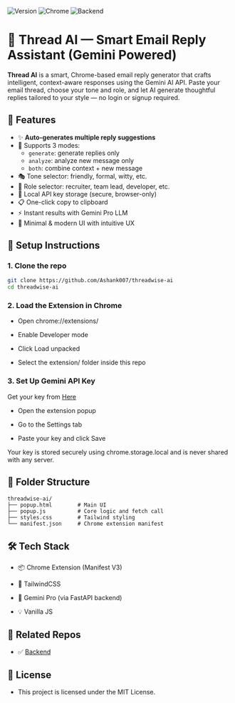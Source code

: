 ![Version](https://img.shields.io/badge/version-1.0.0-blue)
![Chrome](https://img.shields.io/badge/chrome-extension-green)
![Backend](https://img.shields.io/badge/backend-FastAPI-blue)

# 🧵 Thread AI — Smart Email Reply Assistant (Gemini Powered)
**Thread AI** is a smart, Chrome-based email reply generator that crafts intelligent, context-aware responses using the Gemini AI API. Paste your email thread, choose your tone and role, and let AI generate thoughtful replies tailored to your style — no login or signup required.

## 🚀 Features

- ✨ **Auto-generates multiple reply suggestions**
- 🧠 Supports 3 modes:
  - `generate`: generate replies only
  - `analyze`: analyze new message only
  - `both`: combine context + new message
- 🎭 Tone selector: friendly, formal, witty, etc.
- 👤 Role selector: recruiter, team lead, developer, etc.
- 🔐 Local API key storage (secure, browser-only)
- 📋 One-click copy to clipboard
- ⚡ Instant results with Gemini Pro LLM
- 🎨 Minimal & modern UI with intuitive UX

## 🔧 Setup Instructions

### 1. Clone the repo

```bash
git clone https://github.com/Ashank007/threadwise-ai
cd threadwise-ai
```

### 2. Load the Extension in Chrome

- Open chrome://extensions/
    
- Enable Developer mode

- Click Load unpacked

- Select the extension/ folder inside this repo

### 3. Set Up Gemini API Key

Get your key from [Here](https://aistudio.google.com/apikey)

- Open the extension popup

- Go to the Settings tab

- Paste your key and click Save

Your key is stored securely using chrome.storage.local and is never shared with any server.

## 📁 Folder Structure
```
threadwise-ai/
├── popup.html        # Main UI
├── popup.js          # Core logic and fetch call
├── styles.css        # Tailwind styling
└── manifest.json     # Chrome extension manifest
```
## 🛠 Tech Stack

- 📦 Chrome Extension (Manifest V3)

- 🎨 TailwindCSS

- 🧠 Gemini Pro (via FastAPI backend)

- 💡 Vanilla JS

## 🔗 Related Repos

- ✅ [Backend](https://github.com/Ashank007/threadwise-ai-backend)

## 🪪 License

- This project is licensed under the MIT License.
